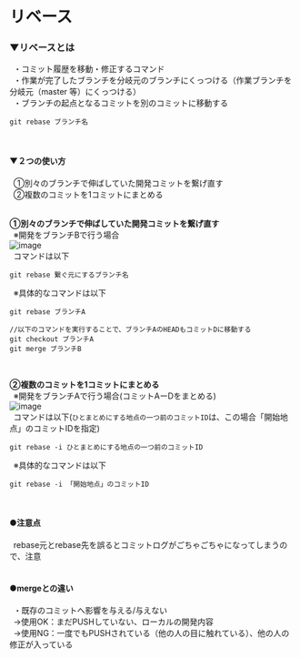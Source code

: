 # リベース

### ▼リベースとは<br>
&ensp;・コミット履歴を移動・修正するコマンド<br>
&ensp;・作業が完了したブランチを分岐元のブランチにくっつける（作業ブランチを分岐元（master 等）にくっつける）<br>
&ensp;・ブランチの起点となるコミットを別のコミットに移動する<br>
```
git rebase ブランチ名
```
<br>

#### ▼２つの使い方<br>
&ensp;①別々のブランチで伸ばしていた開発コミットを繋げ直す<br>
&ensp;②複数のコミットを1コミットにまとめる<br>
<br>

**①別々のブランチで伸ばしていた開発コミットを繋げ直す**<br>
&ensp;※開発をブランチBで行う場合<br>
![image](https://user-images.githubusercontent.com/81621944/205926765-91f1c0f0-3355-484d-821a-b10a668c28ab.png)<br>
&ensp;コマンドは以下<br>

```
git rebase 繋ぐ元にするブランチ名

```
&ensp;※具体的なコマンドは以下<br>
```
git rebase ブランチA

//以下のコマンドを実行することで、ブランチAのHEADもコミットDに移動する
git checkout ブランチA
git merge ブランチB

```
<br>

**②複数のコミットを1コミットにまとめる**<br>
&ensp;※開発をブランチAで行う場合(コミットAーDをまとめる)<br>
![image](https://user-images.githubusercontent.com/81621944/205923349-7c192968-9a56-4f33-9623-ef07ce756fa7.png)<br>
&ensp;コマンドは以下(`ひとまとめにする地点の一つ前のコミットID`は、この場合「開始地点」のコミットIDを指定)<br>
```
git rebase -i ひとまとめにする地点の一つ前のコミットID

```
&ensp;※具体的なコマンドは以下<br>
```
git rebase -i 「開始地点」のコミットID

```
<br>

#### ●注意点
&ensp;rebase元とrebase先を誤るとコミットログがごちゃごちゃになってしまうので、注意<br>
<br>


#### ●mergeとの違い
&ensp;・既存のコミットへ影響を与える/与えない<br>
&ensp;→使用OK：まだPUSHしていない、ローカルの開発内容<br>
&ensp;→使用NG：一度でもPUSHされている（他の人の目に触れている）、他の人の修正が入っている<br>
<br>
